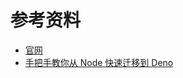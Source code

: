 # 参考资料

- [官网](https://deno.land/)
- [手把手教你从 Node 快速迁移到 Deno](https://www.infoq.cn/article/IAHih5jdk8vslmaK10s4)
